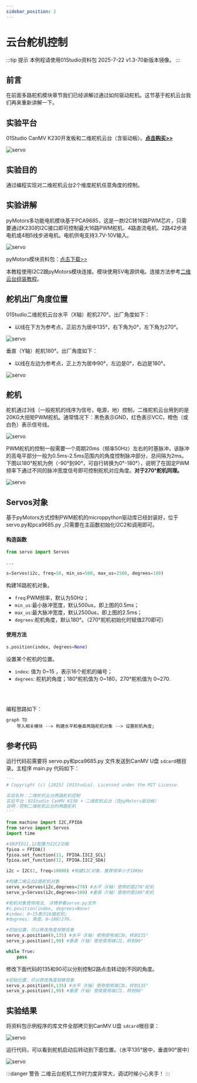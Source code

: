 ```yaml
---
sidebar_position: 2
---
```


# 云台舵机控制

:::tip 提示
本例程请使用01Studio资料包 2025-7-22 v1.3-70新版本镜像。
:::

## 前言
在前面多路舵机模块章节我们已经讲解过通过如何驱动舵机。这节基于舵机云台我们再来重新讲解一下。

## 实验平台

01Studio CanMV K230开发板和二维舵机云台（含驱动板）。[**点击购买>>**](https://item.taobao.com/item.htm?id=956013958624)

![servo](./img/servo/pymotors1.png)

## 实验目的

通过编程实现对二维舵机云台2个维度舵机任意角度的控制。

## 实验讲解

pyMotors多功能电机模块基于PCA9685，这是一款I2C转16路PWM芯片，只需要通过K230的I2C接口即可控制最大16路PWM舵机、4路直流电机、2路42步进电机或4相5线步进电机。电机供电支持3.7V-10V输入。

![servo](./img/servo/pymotors2.png)

pyMotors模块资料包：[点击下载>>](https://download.01studio.cc/modules/motor/motors/motors.html)

本教程使用I2C2跟pyMotors模块连接。模块使用5V电源供电。连接方法参考[二维云台组装教程](../gimbal/intro.md#驱动板组装)。

## 舵机出厂角度位置

01Studio二维舵机云台水平（X轴）舵机270°。出厂角度如下：

- 以线在下方为参考点，正前方为居中135°，右下角为0°，左下角为270°。

![servo](./img/servo/servo4.png)


垂直（Y轴）舵机180°。出厂角度如下：

- 以线在左边为参考点，正上方为居中90°，左边是0°，右边是180°。

![servo](./img/servo/servo5.png)

## 舵机

舵机通过3线（一般舵机的线序为信号，电源，地）控制，二维舵机云台用到的是20KG大扭矩PWM舵机。通常情况下：黑色表示GND，红色表示VCC，橙色（或白色）表示信号线。

![servo](./img/servo/servo2.png)

PWM舵机的控制一般需要一个周期20ms（频率50Hz）左右的时基脉冲，该脉冲的高电平部分一般为0.5ms-2.5ms范围内的角度控制脉冲部分，总间隔为2ms。下图以180°舵机为例（-90°到90°，可自行转换为0°-180°），说明了在固定PWM频率下通过不同的脉冲宽度信号即可控制舵机对应角度。**对于270°舵机同理。**

![servo](./img/servo/servo3.jpg)

## Servos对象

基于pyMotors方式控制PWM舵机的microppython驱动库已经封装好，位于servo.py和pca9685.py ,只需要在主函数初始化I2C2和调用即可。

#### 构造函数
```python
from servo import Servos

...

s=Servos(i2c, freq=50, min_us=500, max_us=2500, degrees=180) 
```
构建16路舵机对象。
- `freq`:PWM频率，默认为50Hz；
- `min_us`:最小脉冲宽度，默认500us，即上图的0.5ms；
- `max_us`:最大脉冲宽度，默认2500us，即上图的2.5ms；
- `degrees`:舵机角度，默认180°。（270°舵机初始化时赋值270即可）

#### 使用方法
```python
s.position(index, degrees=None)
```
设置某个舵机的位置。

- `index`: 值为 0~15 ，表示16个舵机的编号；
- `degrees`: 舵机的角度；180°舵机值为 0~180，270°舵机值为 0~270.

<br></br>

编程思路如下：

```mermaid
graph TD
    导入相关模块 --> 构建水平和垂直两路舵机对象 --> 设置舵机角度;
```

## 参考代码

运行代码前需要将 servo.py和pca9685.py 文件发送到CanMV U盘 `sdcard`根目录。主程序 main.py 代码如下：

```python
'''
# Copyright (c) [2025] [01Studio]. Licensed under the MIT License.

实验名称：二维舵机云台两路舵机控制
实验平台：01Studio CanMV K230 + 二维舵机云台（含pyMotors驱动板）
说明：控制二维舵机云台的两路舵机
'''

from machine import I2C,FPIOA
from servo import Servos
import time

#将GPIO11,12配置为I2C2功能
fpioa = FPIOA()
fpioa.set_function(11, FPIOA.IIC2_SCL)
fpioa.set_function(12, FPIOA.IIC2_SDA)

i2c = I2C(2, freq=10000) #构建I2C对象，推荐频率小于10KHz

#构建二维云台2路舵机对象
servo_x=Servos(i2c,degrees=270) #水平（X轴）使用的是270°舵机
servo_y=Servos(i2c,degrees=180) #垂直（Y轴）使用的是180°舵机

#舵机对象使用用法, 详情参看servo.py文件
#s.position(index, degrees=None)
#index: 0~15表示16路舵机;
#degrees: 角度，0~180/270。

#初始位置，可以修改角度观察现象
servo_x.position(0,135) #水平（X轴）使用使用端口0，转到135°
servo_y.position(1,90) #垂直（Y轴）使用使用端口1，转到90°

while True:
    pass

```

修改下面代码的135和90可以分别控制2路点击转动到不同的角度。

```python
#初始位置，可以修改角度观察现象
servo_x.position(0,135) #水平（X轴）使用使用端口0，转到135°
servo_y.position(1,90) #垂直（Y轴）使用使用端口1，转到90°
```

## 实验结果

将资料包示例程序的库文件全部拷贝到CanMV U盘 `sdcard`根目录：

![servo](./img/servo/pymotors5.png)

运行代码，可以看到舵机启动后转动到下面位置。（水平135°居中，垂直90°居中）

![servo](./img/servo/servo6.png)

:::danger 警告
二维云台舵机工作时力度非常大，调试时候小心夹手！
:::


